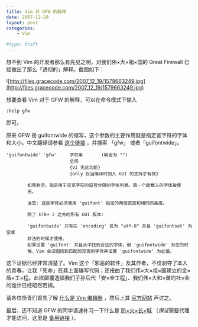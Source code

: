 ```yaml
---
title: Vim 对 GFW 的解释
date: 2007-12-20
layout: post
categories:
    - Vim

#type: draft
---
```


想不到 Vim 的开发者那么有先见之明，对我们伟×大×祖×国的 Great Firewall 已经做出了那么「透彻的」解释。截图如下：

![http://files.gracecode.com/2007_12_19/1579663249.jpg](http://files.gracecode.com/2007_12_19/1579663249.jpg)

想要查看 Vim 对于 GFW 的解释，可以在命令模式下输入

    :help gfw 

即可。

原来 GFW 是 guifontwide 的缩写，这个参数的主要作用就是指定宽字符的字体和大小。中文翻译请参看 [这个链接](http://www.linuxpk.com/doc/vim/options.html) ，并搜索 「gfw」 或者「guifontwide」。

```
'guifontwide' 'gfw'     字符串       (缺省为 "")
                        全局
                        {Vi 无此功能}
                        {only 仅当编译时加入 GUI 的支持才有效}

        如果非空，指定用于双宽字符的逗号分隔的字体列表。第一个能载入的字体被使
        用。

        注意: 这些字体必须使用 'guifont' 指定的两倍宽度和相同的高度。

        除了 GTK+ 2 之外的所有 GUI 版本:

        'guifontwide' 只有在 'encoding' 设为 "utf-8" 并且 'guifontset' 为空或
        非法的时候才使用。
        如果设置 'guifont' 并且从中找到合法的字体，但 'guifontwide' 为空的时
        候，Vim 会试图找到匹配的双宽的字体并设置 'guifontwide' 为此值。
```

这下证据已经非常清楚了。Vim 这个「邪恶的软件」及其作者，不仅剥夺了本人的青春，让我「死命」在其上面编写代码；还扭曲了我们伟×大×祖×国建立的金×盾×工×程。此欲颠覆造福我们子孙后代「安×全工程」、我们伟×大和×谐的社×会的诡计已经昭然若揭。

请各位愤青们首先了解 [什么是 Vim 编辑器]({{site.urls}}/posts/316/) ，然后上其 [官方网站](http://www.vim.org) 声讨之。

最后，还不知道 GFW 的同学请速补习一下什么是 [防×火×长×城](http://zh.wikipedia.org/w/index.php?title=GFW&variant=zh-cn) （*保证*需要代理才能访问，这里是 [备用链接](http://nicore.blogbus.com/logs/4921336.html) ）。
